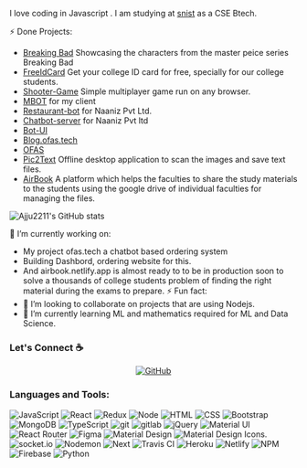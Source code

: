 I love coding in Javascript . I am studying at [snist](https://sreenidhi.edu.in/) as a CSE Btech.

<!--

Here are some ideas to get you started:

- 🔭 I’m currently working on ...
- 🌱 I’m currently learning ...
- 👯 I’m looking to collaborate on ...
- 🤔 I’m looking for help with ...
- 💬 Ask me about ...
- 📫 How to reach me: ...
- 😄 Pronouns: ...
- ⚡ Fun fact: ...
-->
⚡ Done Projects:
- [Breaking Bad](https://br-b.netlify.app/) Showcasing the characters from the master peice series Breaking Bad
- [FreeIdCard](https://freeidcard.ml) Get your college ID card for free, specially for our college students.
- [Shooter-Game](https://github.com/Ajju2211/shooter) Simple multiplayer game run on any browser.
- [MBOT](https://iammbot.herokuapp.com) for my client
- [Restaurant-bot](https://github.com/Ajju2211/Restaurant-Bot-Automation) for Naaniz Pvt Ltd.
- [Chatbot-server](https://github.com/Ajju2211/rasa-server) for Naaniz Pvt ltd
- [Bot-UI](https://github.com/Ajju2211/bot-ui)
- [Blog.ofas.tech](https://blog.ofas.tech)
- [OFAS](https://ofas.tech)
- [Pic2Text](https://github.com/Ajju2211/Pic2Text) Offline desktop application to scan the images and save text files.
- [AirBook](https://airbook.netlify.app/) A platform which helps the faculties to share the study materials to the students using the google drive of individual faculties for managing the files.

![Ajju2211's GitHub stats](https://github-readme-stats.vercel.app/api?username=Ajju2211&show_icons=true&theme=dark)

🔭 I’m currently working on:
- My project ofas.tech a chatbot based ordering system
- Building Dashbord, ordering website for this.
- And airbook.netlify.app is almost ready to to be in production soon to solve a thousands of college students problem of finding the right material during the exams to prepare.
⚡ Fun fact:
- 👯 I’m looking to collaborate on projects that are using Nodejs.
- 🌱 I’m currently learning ML and mathematics required for ML and Data Science.


### Let's Connect :coffee:
<p align="center">
	<a href="https://github.com/Ajju2211"><img src="https://img.icons8.com/bubbles/50/000000/github.png" alt="GitHub"/></a>
</p>

### Languages and Tools:

<p>
<img alt="JavaScript" src="https://img.shields.io/badge/-JavaScript-505050?style=flat&logo=JavaScript&logoColor=F7DF1E" />
<img alt="React" src="https://img.shields.io/badge/-React-61DAFB?style=flat&logo=react&logoColor=white" />
<img alt="Redux" src="https://img.shields.io/badge/-Redux-764ABC?style=flat&logo=redux&logoColor=white" />
<img alt="Node" src="https://img.shields.io/badge/-Node-339933?style=flat&logo=node.js&logoColor=white" />
<img alt="HTML" src="https://img.shields.io/badge/-HTML-E34F26?style=flat&logo=Html5&logoColor=white" />
<img alt="CSS" src="https://img.shields.io/badge/-CSS-1572B6?style=flat&logo=css3&logoColor=white" />
<img alt="Bootstrap" src="https://img.shields.io/badge/-Bootstrap-563D7C?style=flat&logo=bootstrap&logoColor=white" />
<img alt="MongoDB" src="https://img.shields.io/badge/-MongoDB-47A248?style=flat&logo=mongodb&logoColor=white" />
<img alt="TypeScript" src="https://img.shields.io/badge/-TypeScript-007ACC?style=flat&logo=typeScript&logoColor=white" />
<img alt="git" src="https://img.shields.io/badge/-Git-F05032?style=flat&logo=git&logoColor=white" />
<img alt="gitlab" src="https://img.shields.io/badge/-Gitlab-505050?style=flat&logo=gitlab&logoColor=white" />
<img alt="jQuery" src="https://img.shields.io/badge/-jQuery-0769AD?style=flat&logo=jQuery&logoColor=white" />
<img alt="Material UI" src="https://img.shields.io/badge/-Material UI-0081CB?style=flat&logo=material-ui&logoColor=white" />
<img alt="React Router" src="https://img.shields.io/badge/-React Router-CA4245?style=flat&logo=react-router&logoColor=white" />
<img alt="Figma" src="https://img.shields.io/badge/-Figma-F24E1E?style=flat&logo=figma&logoColor=white" />
<img alt="Material Design" src="https://img.shields.io/badge/-Material Design-757575?style=flat&logo=material-design&logoColor=white" />
<img alt="Material Design Icons" src="https://img.shields.io/badge/-Material Design Icons-2196F3?style=flat&logo=material-design-icons&logoColor=white" />.
<img alt="socket.io" src="https://img.shields.io/badge/-Socket.io-010101?style=flat&logo=socket.io&logoColor=white" />
<img alt="Nodemon" src="https://img.shields.io/badge/-Nodemon-76D04B?style=flat&logo=nodemon&logoColor=white" />
<img alt="Next" src="https://img.shields.io/badge/-Next-000000?style=flat&logo=Next.js&logoColor=white" />
<img alt="Travis CI" src="https://img.shields.io/badge/-Travis CI-3EAAAF?style=flat&logo=Travis-CI&logoColor=white" />
<img alt="Heroku" src="https://img.shields.io/badge/-Heroku-430098?style=flat&logo=heroku&logoColor=white" />
<img alt="Netlify" src="https://img.shields.io/badge/-Netlify-00C7B7?style=flat&logo=netlify&logoColor=white" />
<img alt="NPM" src="https://img.shields.io/badge/-NPM-CB3837?style=flat&logo=npm&logoColor=white" />
<img alt="Firebase" src="https://img.shields.io/badge/-Firebase-FFCA28?style=flat&logo=firebase&logoColor=white" />
<img alt="Python" src="https://img.shields.io/badge/-Python-3776AB?style=flat&logo=python&logoColor=white" />


</p>
